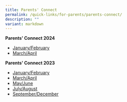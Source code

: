 ```yaml
---
title: Parents' Connect
permalink: /quick-links/for-parents/parents-connect/
description: ""
variant: markdown
---
```

**Parents' Connect 2024** <br>
* [January/February](/files/Parents_Connect_Jan_Feb_2024.pdf)
* [March/April](/files/Parents_Connect_Mar_Apr_2024.pdf)

**Parents' Connect 2023** <br>
* [January/February](/files/Parents%20Connect%20Jan-Feb%202023_final_cleared.pdf)
* [March/April](/files/Parents%20Connect%20Mar-Apr%202023.pdf)
* [May/June](/files/parents%20connect%20may-jun%202023_(cleared).pdf)
* [July/August](/files/parents%20connect%20jul-aug%20(2023).pdf)
* [September/December](/files/parents%20connect%20sep-dec%202023.pdf)